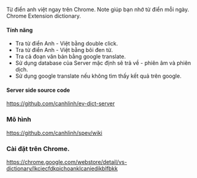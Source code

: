 
Từ điển anh việt ngay trên Chrome. Note giúp bạn nhớ từ điển mỗi ngày.  
Chrome Extension dictionary.

#### Tính năng
* Tra từ điển Anh - Việt bằng double click.
* Tra từ điển Anh - Việt bằng bôi đen từ.
* Tra cả đoạn văn bản bằng google translate.
* Sử dụng database của Server mặc định sẽ trả về - phiên âm và phiên dịch.
* Sử dụng google translate nếu không tìm thấy kết quả trên google.

#### Server side source code
https://github.com/canhlinh/ev-dict-server   
### Mô hình
https://github.com/canhlinh/spev/wiki   
### Cài đặt trên Chrome.
https://chrome.google.com/webstore/detail/vs-dictionary/lkciecfdkpichoanklcaniedikblfbkk


